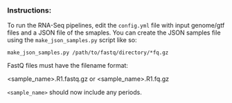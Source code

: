 ### Instructions:

To run the RNA-Seq pipelines, edit the `config.yml` file with input genome/gtf files and a JSON file of the smaples. You can create the JSON samples file using the `make_json_samples.py` script like so:

```make_json_samples.py /path/to/fastq/directory/*fq.gz```

FastQ files must have the filename format:

<sample_name>.R1.fastq.gz or <sample_name>.R1.fq.gz

`<sample_name>` should now include any periods.
